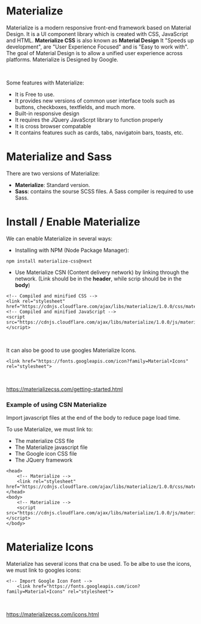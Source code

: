 
# Materialize
Materialize is a modern responsive front-end framework based on Material Design. 
It is a UI component library which is created with CSS, JavaScript and HTML.
**Materialize CSS** is also known as **Material Design**
It "Speeds up development", are "User Experience Focused" and is "Easy to work with". 
The goal of Material Design is to allow a unified user experience across platforms.
Materialize is Designed by Google. 

<br>

Some features with Materialize: 
* It is Free to use.
* It provides new versions of common user interface tools such as buttons, checkboxes, textfields, and much more. 
* Built-in responsive design
* It requires the JQuery JavaScrpt library to function properly
* It is cross browser compatable 
* It contains features such as cards, tabs, navigatoin bars, toasts, etc. 



# Materialize and Sass
There are two versions of Materialize:
* **Materialize**: Standard version. 
* **Sass**: contains the sourse SCSS files. A Sass compiler is required to use Sass. 



# Install / Enable Materialize
We can enable Materialize in several ways:

* Installing with NPM (Node Package Manager): 
```
npm install materialize-css@next
```

* Use Materialize CSN (Content delivery network) by linking through the network. (Link should be in the **header**, while scrip should be in the **body**)
```
<!-- Compiled and minified CSS -->
<link rel="stylesheet" href="https://cdnjs.cloudflare.com/ajax/libs/materialize/1.0.0/css/materialize.min.css">
<!-- Compiled and minified JavaScript -->
<script src="https://cdnjs.cloudflare.com/ajax/libs/materialize/1.0.0/js/materialize.min.js"></script>
```

<br>

It can also be good to use googles Materialize Icons. 
```
<link href="https://fonts.googleapis.com/icon?family=Material+Icons" rel="stylesheet">
```

<br>

https://materializecss.com/getting-started.html

### Example of using CSN Materialize
Import javascript files at the end of the body to reduce page load time.

To use Materialize, we must link to:
* The materialize CSS file
* The Materialize javascript file
* The Google icon CSS file
* The JQuery framework

```
<head>
    <!-- Materialize -->
    <link rel="stylesheet" href="https://cdnjs.cloudflare.com/ajax/libs/materialize/1.0.0/css/materialize.min.css">
</head>
<body>
    <!-- Materialize -->
    <script src="https://cdnjs.cloudflare.com/ajax/libs/materialize/1.0.0/js/materialize.min.js"></script>
</body>
```



# Materialize Icons
Materialize has several icons that cna be used. 
To be albe to use the icons, we must link to googles icons:
```
<!-- Import Google Icon Font -->
    <link href="https://fonts.googleapis.com/icon?family=Material+Icons" rel="stylesheet">
```

<br>

https://materializecss.com/icons.html


